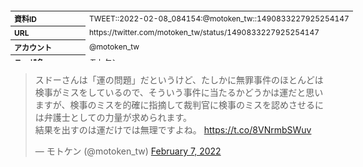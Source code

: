 <table style="font-size: 9pt; width: 610px; margin-bottom: 20px; height: 80px;">
<tbody>
    <tr>
        <th align=left>資料ID</th>
        <td align=left>TWEET::2022-02-08_084154:@motoken_tw::1490833227925254147</td>
    </tr>
    <tr>
        <th align=left>URL</th>
        <td align=left>https://twitter.com/motoken_tw/status/1490833227925254147</td>
    </tr>
    <tr>
        <th align=left>アカウント</th>
        <td align=left>@motoken_tw</td>
    </tr>
    <tr>
        <th align=left>ユーザ名</th>
        <td align=left>モトケン</td>
    </tr>
    <tr>
        <th align=left>ツイートの記録日時</th>
        <td align=left>created_at 2022-08-24_1506</td>
    </tr>
</tbody>
</table>
<blockquote class="twitter-tweet" data-width="450"  data-lang="ja"><p lang="ja" dir="ltr">スドーさんは「運の問題」だというけど、たしかに無罪事件のほとんどは検事がミスをしているので、そういう事件に当たるかどうかは運だと思いますが、検事のミスを的確に指摘して裁判官に検事のミスを認めさせるには弁護士としての力量が求められます。<br>結果を出すのは運だけでは無理ですよね。 <a href="https://t.co/8VNrmbSWuv">https://t.co/8VNrmbSWuv</a></p>&mdash; モトケン (@motoken_tw) <a href="https://twitter.com/motoken_tw/status/1490833227925254147?ref_src=twsrc%5Etfw">February 7, 2022</a></blockquote>
<script async src="https://platform.twitter.com/widgets.js" charset="utf-8"></script>


